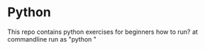 # Python
This repo contains python exercises for beginners
how to run?
at commandline run as "python <program name>"
